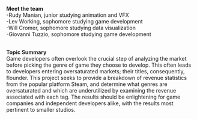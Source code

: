 **Meet the team** <br>
-Rudy Manian, junior studying animation and VFX <br>
-Lev Working, sophomore studying game development <br>
-Will Cromer, sophomore studying data visualization <br>
-Giovanni Tuzzio, sophomore studying game development <br>
<br>

**Topic Summary** <br>
Game developers often overlook the crucial step of analyzing the market before picking the genre of
game they choose to develop. This often leads to developers entering oversaturated markets; their
titles, consequently, flounder. This project seeks to provide a breakdown of revenue statistics from the
popular platform Steam, and determine what genres are oversaturated and which are underutilized by
examining the revenue associated with each tag. The results should be enlightening for game companies
and independent developers alike, with the results most pertinent to smaller studios. 
